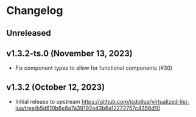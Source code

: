 # Changelog

## Unreleased

## v1.3.2-ts.0 (November 13, 2023)

- Fix component types to allow for functional components (#30)

## v1.3.2 (October 12, 2023)

- Initial release to upstream https://github.com/jsdotlua/virtualized-list-lua/tree/b5d610b6e8a7a39192a43b6a12272757c4356d10

